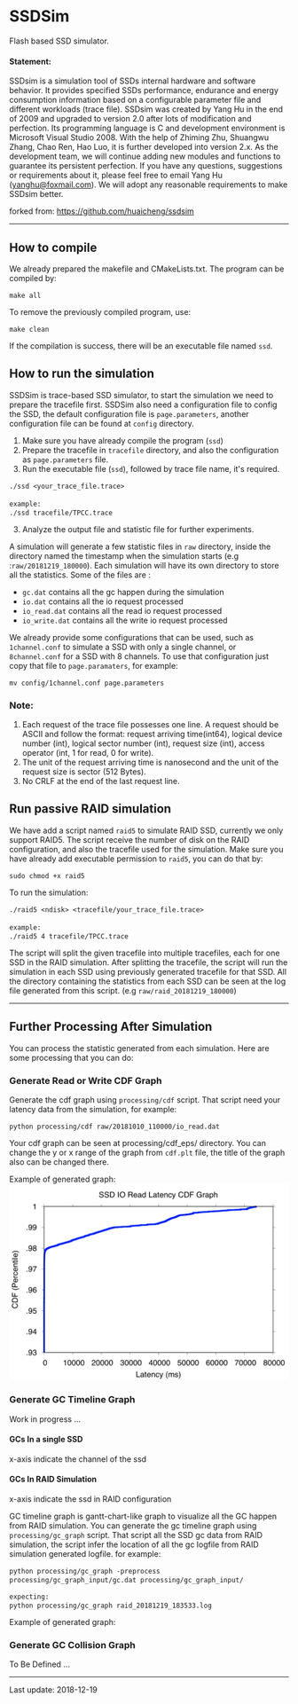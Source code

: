 # SSDSim
Flash based SSD simulator.

#### Statement:
SSDsim is a simulation tool of SSDs internal hardware and software behavior. It provides specified SSDs performance, endurance and energy consumption information based on a configurable parameter file and different workloads (trace file).
SSDsim was created by Yang Hu in the end of 2009 and upgraded to version 2.0 after lots of modification and perfection. Its programming language is C and development environment is Microsoft Visual Studio 2008. With the help of Zhiming Zhu, Shuangwu Zhang, Chao Ren, Hao Luo, it is further developed into version 2.x. As the development team, we will continue adding new modules and functions to guarantee its persistent perfection. If you have any questions, suggestions or requirements about it, please feel free to email Yang Hu (yanghu@foxmail.com). We will adopt any reasonable requirements to make SSDsim better.

forked from: https://github.com/huaicheng/ssdsim

______

## How to compile
We already prepared the makefile and CMakeLists.txt. The program can be compiled by:
```
make all
```
To remove the previously compiled program, use:
```
make clean
```
If the compilation is success, there will be an executable file named `ssd`.


## How to run the simulation

SSDSim is trace-based SSD simulator, to start the simulation we need to prepare the tracefile first. SSDSim also need a configuration file to config the SSD, the default configuration file is `page.parameters`, another configuration file can be found at `config` directory.

1)	Make sure you have already compile the program (`ssd`)
2)  Prepare the tracefile in `tracefile` directory, and also the configuration as `page.parameters` file.
2)	Run the executable file (`ssd`), followed by trace file name, it's required.
```
./ssd <your_trace_file.trace>

example:
./ssd tracefile/TPCC.trace
```
3)	Analyze the output file and statistic file for further experiments.

A simulation will generate a few statistic files in `raw` directory, inside the directory named the timestamp when the simulation starts (e.g :`raw/20181219_180000`). Each simulation will have its own directory to store all the statistics. Some of the files are :
- `gc.dat` contains all the gc happen during the simulation
- `io.dat` contains all the io request processed
- `io_read.dat` contains all the read io request processed
- `io_write.dat` contains all the write io request processed

We already provide some configurations that can be used, such as `1channel.conf` to simulate a SSD with only a single channel, or `8channel.conf` for a SSD with 8 channels. To use that configuration just copy that file to `page.paramaters`, for example:
```
mv config/1channel.conf page.parameters
```

### Note:
1)	Each request of the trace file possesses one line. A request should be ASCII and follow the format: request arriving time(int64), logical device number (int), logical sector number (int), request size (int), access operator (int, 1 for read, 0 for write). 
2)	The unit of the request arriving time is nanosecond and the unit of the request size is sector (512 Bytes).
3)	No CRLF at the end of the last request line.


## Run passive RAID simulation
We have add a script named `raid5` to simulate RAID SSD, currently we only support RAID5. The script receive the number of disk on the RAID configuration, and also the tracefile used for the simulation. Make sure you have already add executable permission to `raid5`, you can do that by:
```
sudo chmod +x raid5
```

To run the simulation:
```
./raid5 <ndisk> <tracefile/your_trace_file.trace>

example:
./raid5 4 tracefile/TPCC.trace
```

The script will split the given tracefile into multiple tracefiles, each for one SSD in the RAID simulation. After splitting the tracefile, the script will run the simulation in each SSD using previously generated tracefile for that SSD. All the directory containing the statistics from each SSD can be seen at the log file generated from this script. (e.g `raw/raid_20181219_180000`)

___

## Further Processing After Simulation
You can process the statistic generated from each simulation. Here are some processing that you can do:

### Generate Read or Write CDF Graph
Generate the cdf graph using `processing/cdf` script. That script need your latency data from the simulation, for example:
```
python processing/cdf raw/20181010_110000/io_read.dat
```
Your cdf graph can be seen at processing/cdf_eps/ directory. You can change the y or x range of the graph from `cdf.plt` file, the title of the graph also can be changed there.

Example of generated graph:
![CDF Graph Example](img/cdf_example.png)

### Generate GC Timeline Graph
Work in progress ...

#### GCs In a single SSD
x-axis indicate the channel of the ssd


#### GCs In RAID Simulation
x-axis indicate the ssd in RAID configuration

GC timeline graph is gantt-chart-like graph to visualize all the GC happen from RAID simulation. You can generate the gc timeline graph using `processing/gc_graph` script. That script all the SSD gc data from RAID simulation, the script infer the location of all the gc logfile from RAID simulation generated logfile. for example:

```
python processing/gc_graph -preprocess processing/gc_graph_input/gc.dat processing/gc_graph_input/
```

```
expecting:
python processing/gc_graph raid_20181219_183533.log
```

Example of generated graph:
<!-- ![CDF Graph Example](img/gc_timeline_graph_example.png) -->

### Generate GC Collision Graph
To Be Defined ...

___
Last update: 2018-12-19